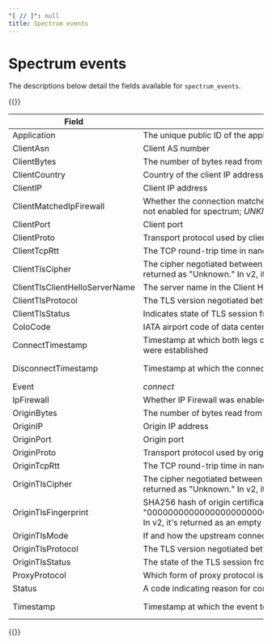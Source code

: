 ```yaml
---
"[ // ]": null
title: Spectrum events
---
```


# Spectrum events

The descriptions below detail the fields available for `spectrum_events`.

{{<table-wrap>}}

| Field | Value | Type |
| -- | -- | -- |
| Application | The unique public ID of the application on which the event occurred | string |
| ClientAsn | Client AS number | int |
| ClientBytes | The number of bytes read from the client by the Spectrum service | int |
| ClientCountry | Country of the client IP address | string |
| ClientIP | Client IP address | string |
| ClientMatchedIpFirewall | Whether the connection matched any IP Firewall rules. UNKNOWN = No match or Firewall not enabled for spectrum; <em>UNKNOWN</em> | <em>ALLOW</em> | <em>BLOCK\_ERROR</em> | <em>BLOCK\_IP</em> | <em>BLOCK\_COUNTRY</em> | <em>BLOCK\_ASN</em> | <em>WHITELIST\_IP</em> | <em>WHITELIST\_COUNTRY</em> | <em>WHITELIST\_ASN</em> | string |
| ClientPort | Client port | int |
| ClientProto | Transport protocol used by client; <em>tcp</em> | <em>udp</em> | <em>unix</em> | string |
| ClientTcpRtt | The TCP round-trip time in nanoseconds between the client and Spectrum | int |
| ClientTlsCipher | The cipher negotiated between the client and Spectrum. In v1, an unknown cipher returned as "Unknown." In v2, it's returned as "UNK." | string |
| ClientTlsClientHelloServerName | The server name in the Client Hello message from client to Spectrum | string |
| ClientTlsProtocol | The TLS version negotiated between the client and Spectrum; <em>unknown</em> | <em>none</em> | <em>SSLv3</em> | <em>TLSv1</em> | <em>TLSv1.1</em> | <em>TLSv1.2</em> | <em>TLSv1.3</em> | string |
| ClientTlsStatus | Indicates state of TLS session from the client to Spectrum; <em>UNKNOWN</em> | <em>OK</em> | <em>INTERNAL\_ERROR</em> | <em>INVALID\_CONFIG</em> | <em>INVALID\_SNI</em> | <em>HANDSHAKE\_FAILED</em> | <em>KEYLESS\_RPC</em> | string |
| ColoCode | IATA airport code of data center that received the request | string |
| ConnectTimestamp | Timestamp at which both legs of the connection (client/edge, edge/origin or nexthop) were established | int or string |
| DisconnectTimestamp | Timestamp at which the connection was closed | int or string |
| Event | <em>connect</em> | <em>disconnect</em> | <em>clientFiltered</em> | <em>tlsError</em> | <em>resolveOrigin</em> | <em>originError</em> | string |
| IpFirewall | Whether IP Firewall was enabled at time of connection | bool |
| OriginBytes | The number of bytes read from the origin by Spectrum | int |
| OriginIP | Origin IP address | string |
| OriginPort | Origin port | int |
| OriginProto | Transport protocol used by origin; <em>tcp</em> | <em>udp</em> | <em>unix</em> | string |
| OriginTcpRtt | The TCP round-trip time in nanoseconds between Spectrum and the origin | int |
| OriginTlsCipher | The cipher negotiated between Spectrum and the origin. In v1, an unknown cipher returned as "Unknown." In v2, it's returned as "UNK." | string |
| OriginTlsFingerprint | SHA256 hash of origin certificate. In v1, an unknown SHA256 hash is returned as "0000000000000000000000000000000000000000000000000000000000000000." In v2, it's returned as an empty string. | string |
| OriginTlsMode | If and how the upstream connection is encrypted; <em>unknown</em> | <em>off</em> | <em>flexible</em> | <em>full</em> | <em>strict</em> | string |
| OriginTlsProtocol | The TLS version negotiated between Spectrum and the origin; <em>unknown</em> | <em>none</em> | <em>SSLv3</em> | <em>TLSv1</em> | <em>TLSv1.1</em> | <em>TLSv1.2</em> | <em>TLSv1.3</em> | string |
| OriginTlsStatus | The state of the TLS session from Spectrum to the origin; <em>UNKNOWN</em> | <em>OK</em> | <em>INTERNAL\_ERROR</em> | <em>INVALID\_CONFIG</em> | <em>INVALID\_SNI</em> | <em>HANDSHAKE\_FAILED</em> | <em>KEYLESS\_RPC</em> | string |
| ProxyProtocol | Which form of proxy protocol is applied to the given connection; <em>off</em> | <em>v1</em> | <em>v2</em> | <em>simple</em> | string |
| Status | A code indicating reason for connection closure | int |
| Timestamp | Timestamp at which the event took place | int or string |

{{</table-wrap>}}
